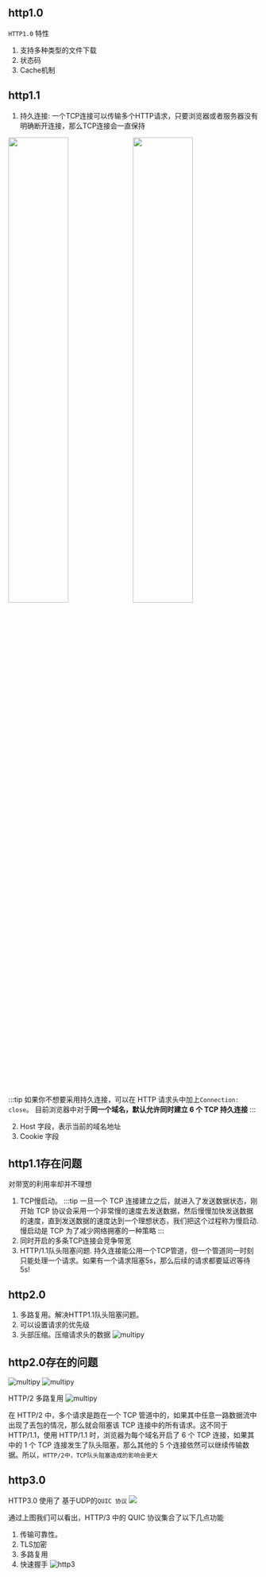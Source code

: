 ## http1.0
<code>HTTP1.0</code> 特性

1. 支持多种类型的文件下载
2. 状态码
3. Cache机制

## http1.1
1. 持久连接: 一个TCP连接可以传输多个HTTP请求，只要浏览器或者服务器没有明确断开连接，那么TCP连接会一直保持

<img src="@assets/browser/http/1.png" style="width: 49%; vertical-align: middle;">
<img src="@assets/browser/http/2.png" style="width: 49%; vertical-align: middle;">

:::tip
如果你不想要采用持久连接，可以在 HTTP 请求头中加上<code>Connection: close</code>。
目前浏览器中对于<strong>同一个域名，默认允许同时建立 6 个 TCP 持久连接</strong>
:::

2. Host 字段，表示当前的域名地址
3. Cookie 字段

## http1.1存在问题
对带宽的利用率却并不理想
1. TCP慢启动。
:::tip
一旦一个 TCP 连接建立之后，就进入了发送数据状态，刚开始 TCP 协议会采用一个非常慢的速度去发送数据，然后慢慢加快发送数据的速度，直到发送数据的速度达到一个理想状态，我们把这个过程称为慢启动.
慢启动是 TCP 为了减少网络拥塞的一种策略
:::
2. 同时开启的多条TCP连接会竞争带宽
3. HTTP/1.1队头阻塞问题. 持久连接能公用一个TCP管道，但一个管道同一时刻只能处理一个请求。如果有一个请求阻塞5s，那么后续的请求都要延迟等待5s!

## http2.0
1. 多路复用。解决HTTP1.1队头阻塞问题。
2. 可以设置请求的优先级
3. 头部压缩。压缩请求头的数据
![multipy](@assets/browser/http/3.png)

## http2.0存在的问题
![multipy](@assets/browser/http/4.png)
![multipy](@assets/browser/http/5.png)

HTTP/2 多路复用
![multipy](@assets/browser/http/6.png)

在 HTTP/2 中，多个请求是跑在一个 TCP 管道中的，如果其中任意一路数据流中出现了丢包的情况，那么就会阻塞该 TCP 连接中的所有请求。这不同于 HTTP/1.1，使用 HTTP/1.1 时，浏览器为每个域名开启了 6 个 TCP 连接，如果其中的 1 个 TCP 连接发生了队头阻塞，那么其他的 5 个连接依然可以继续传输数据。所以，<code>HTTP/2中，TCP队头阻塞造成的影响会更大</code>

## http3.0
HTTP3.0 使用了 基于UDP的<code>QUIC 协议</code>
<img src="@assets/browser/http/7.png" />

通过上图我们可以看出，HTTP/3 中的 QUIC 协议集合了以下几点功能
1. 传输可靠性。
2. TLS加密
3. 多路复用
4. 快速握手
![http3](@assets/browser/http/8.png)

